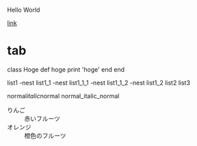 Hello World

[link](http://tuins.ac.jp/)

# tab
class Hoge
   def hoge
       print 'hoge'
   end
end





list1
 -nest list1_1
  -nest list1_1_1
  -nest list1_1_2
 -nest list1_2
list2
list3

normal*italic*normal
normal_italic_normal

  

<d1>
  <dt>りんご</dt>
  <dd>赤いフルーツ</dd>
  <dt>オレンジ</dt>
  <dd>橙色のフルーツ</dd>
 </d1>
